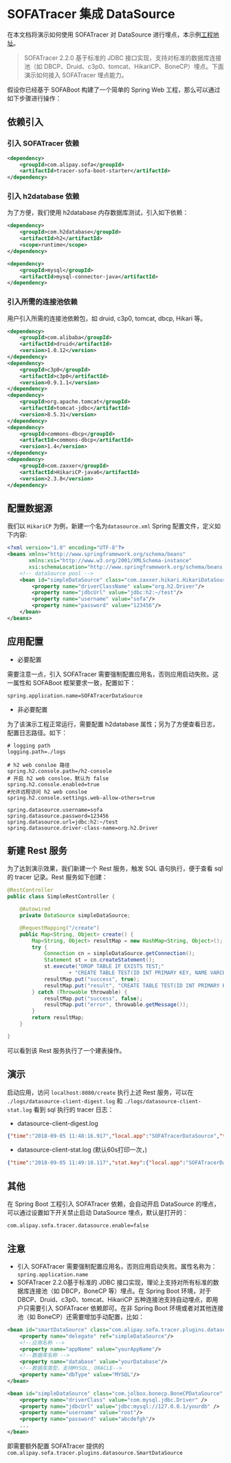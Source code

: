 # SOFATracer 集成 DataSource
在本文档将演示如何使用 SOFATracer 对 DataSource 进行埋点，本示例[工程地址](https://github.com/sofastack/sofa-tracer/tree/3.x/tracer-samples/tracer-sample-with-h2)。

> SOFATracer 2.2.0 基于标准的 JDBC 接口实现，支持对标准的数据库连接池（如 DBCP、Druid、c3p0、tomcat、HikariCP、BoneCP）埋点。下面演示如何接入 SOFATracer 埋点能力。

假设你已经基于 SOFABoot 构建了一个简单的 Spring Web 工程，那么可以通过如下步骤进行操作：

## 依赖引入

### 引入 SOFATracer 依赖

```xml
<dependency>
	<groupId>com.alipay.sofa</groupId>
	<artifactId>tracer-sofa-boot-starter</artifactId>
</dependency>
```

### 引入 h2database 依赖

为了方便，我们使用 h2database 内存数据库测试，引入如下依赖：
```xml
<dependency>
	<groupId>com.h2database</groupId>
	<artifactId>h2</artifactId>
	<scope>runtime</scope>
</dependency>

<dependency>
	<groupId>mysql</groupId>
	<artifactId>mysql-connector-java</artifactId>
</dependency>
```

### 引入所需的连接池依赖
用户引入所需的连接池依赖包，如 druid, c3p0, tomcat, dbcp, Hikari 等。
```xml
<dependency>
	<groupId>com.alibaba</groupId>
	<artifactId>druid</artifactId>
	<version>1.0.12</version>
</dependency>
<dependency>
	<groupId>c3p0</groupId>
	<artifactId>c3p0</artifactId>
	<version>0.9.1.1</version>
</dependency>
<dependency>
	<groupId>org.apache.tomcat</groupId>
	<artifactId>tomcat-jdbc</artifactId>
	<version>8.5.31</version>
</dependency>
<dependency>
	<groupId>commons-dbcp</groupId>
	<artifactId>commons-dbcp</artifactId>
	<version>1.4</version>
</dependency>
<dependency>
	<groupId>com.zaxxer</groupId>
	<artifactId>HikariCP-java6</artifactId>
	<version>2.3.8</version>
</dependency>
```

## 配置数据源
我们以 `HikariCP` 为例，新建一个名为`datasource.xml` Spring 配置文件，定义如下内容:
```xml
<?xml version="1.0" encoding="UTF-8"?>
<beans xmlns="http://www.springframework.org/schema/beans"
       xmlns:xsi="http://www.w3.org/2001/XMLSchema-instance"
       xsi:schemaLocation="http://www.springframework.org/schema/beans http://www.springframework.org/schema/beans/spring-beans.xsd">
    <!-- dataSource pool -->
    <bean id="simpleDataSource" class="com.zaxxer.hikari.HikariDataSource" destroy-method="close" primary="true">
        <property name="driverClassName" value="org.h2.Driver"/>
        <property name="jdbcUrl" value="jdbc:h2:~/test"/>
        <property name="username" value="sofa"/>
        <property name="password" value="123456"/>
    </bean>
</beans>
```

## 应用配置
+ 必要配置

需要注意一点，引入 SOFATracer 需要强制配置应用名，否则应用启动失败。这一属性和 SOFABoot 框架要求一致，配置如下：
```text
spring.application.name=SOFATracerDataSource
```

+ 非必要配置

为了该演示工程正常运行，需要配置 h2database 属性；另为了方便查看日志，配置日志路径。如下：
```text
# logging path
logging.path=./logs

# h2 web consloe 路径
spring.h2.console.path=/h2-console
# 开启 h2 web consloe，默认为 false
spring.h2.console.enabled=true
#允许远程访问 h2 web consloe
spring.h2.console.settings.web-allow-others=true

spring.datasource.username=sofa
spring.datasource.password=123456
spring.datasource.url=jdbc:h2:~/test
spring.datasource.driver-class-name=org.h2.Driver
```

## 新建 Rest 服务

为了达到演示效果，我们新建一个 Rest 服务，触发 SQL 语句执行，便于查看 sql 的 tracer 记录。Rest 服务如下创建：

```java
@RestController
public class SimpleRestController {

    @Autowired
    private DataSource simpleDataSource;

    @RequestMapping("/create")
    public Map<String, Object> create() {
        Map<String, Object> resultMap = new HashMap<String, Object>();
        try {
            Connection cn = simpleDataSource.getConnection();
            Statement st = cn.createStatement();
            st.execute("DROP TABLE IF EXISTS TEST;"
                    + "CREATE TABLE TEST(ID INT PRIMARY KEY, NAME VARCHAR(255));");
            resultMap.put("success", true);
            resultMap.put("result", "CREATE TABLE TEST(ID INT PRIMARY KEY, NAME VARCHAR(255))");
        } catch (Throwable throwable) {
            resultMap.put("success", false);
            resultMap.put("error", throwable.getMessage());
        }
        return resultMap;
    }

}
```

可以看到该 Rest 服务执行了一个建表操作。

## 演示
启动应用，访问 `localhost:8080/create` 执行上述 Rest 服务，可以在 `./logs/datasource-client-digest.log` 和 `./logs/datasource-client-stat.log` 看到 sql 执行的 tracer 日志：
+ datasource-client-digest.log
```json
{"time":"2018-09-05 11:48:16.917","local.app":"SOFATracerDataSource","traceId":"1e323a031536119296795100182779","spanId":"0.1.2","database.name":"test","sql":"DROP TABLE IF EXISTS TEST;CREATE TABLE TEST(ID INT PRIMARY KEY%2C NAME VARCHAR(255));","result.code":"success","total.time":"103ms","connection.establish.span":"92ms","db.execute.cost":"8ms","database.type":"h2","database.endpoint":"jdbc:h2:~/test:-1","current.thread.name":"http-nio-8080-exec-1","baggage":""}
```

+ datasource-client-stat.log (默认60s打印一次，)
```json
{"time":"2018-09-05 11:49:10.117","stat.key":{"local.app":"SOFATracerDataSource","database.name":"test"},"count":1,"total.cost.milliseconds":103,"success":"true","load.test":"F"}
```

## 其他
在 Spring Boot 工程引入 SOFATracer 依赖，会自动开启 DataSource 的埋点，可以通过设置如下开关禁止启动 DataSource 埋点，默认是打开的：
```text
com.alipay.sofa.tracer.datasource.enable=false
```

## 注意
+ 引入 SOFATracer 需要强制配置应用名，否则应用启动失败。属性名称为：`spring.application.name`
+ SOFATracer 2.2.0基于标准的 JDBC 接口实现，理论上支持对所有标准的数据库连接池（如 DBCP，BoneCP 等）埋点。在 Spring Boot 环境，对于 DBCP、Druid、c3p0、tomcat、HikariCP 五种连接池支持自动埋点，即用户只需要引入 SOFATracer 依赖即可。在非 Spring Boot 环境或者对其他连接池（如 BoneCP）还需要增加手动配置，比如：
```xml
<bean id="smartDataSource" class="com.alipay.sofa.tracer.plugins.datasource.SmartDataSource" init-method="init">
    <property name="delegate" ref="simpleDataSource"/>
    <!--应用名称 -->
    <property name="appName" value="yourAppName"/>
    <!--数据库名称 -->
    <property name="database" value="yourDatabase"/>
    <!--数据库类型，支持MYSQL, ORACLE-->
    <property name="dbType" value="MYSQL"/>
</bean>

<bean id="simpleDataSource" class="com.jolbox.bonecp.BoneCPDataSource" destroy-method="close">
    <property name="driverClass" value="com.mysql.jdbc.Driver" />
    <property name="jdbcUrl" value="jdbc:mysql://127.0.0.1/yourdb" />
    <property name="username" value="root"/>
    <property name="password" value="abcdefgh"/>
    ...
</bean>
```
即需要额外配置 SOFATracer 提供的 `com.alipay.sofa.tracer.plugins.datasource.SmartDataSource`
